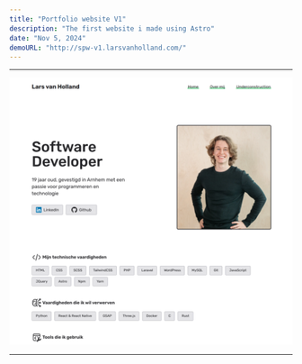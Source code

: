 ```yaml
---
title: "Portfolio website V1"
description: "The first website i made using Astro"
date: "Nov 5, 2024"
demoURL: "http://spw-v1.larsvanholland.com/"
---
```


---

![homepage-version-1](./homepage-v1.png)

---

